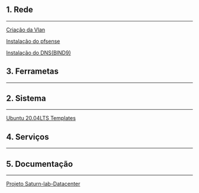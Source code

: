 ## 1. Rede

---

[Criação da Vlan]()

[Instalação do pfsense]()

[Instalação do DNS(BIND9)]()

## 3. Ferrametas

---

## 2. Sistema

---

[Ubuntu 20.04LTS Templates]()

## 4. Serviços

---

[]()

## 5. Documentação

---

[Projeto Saturn-lab-Datacenter]()
